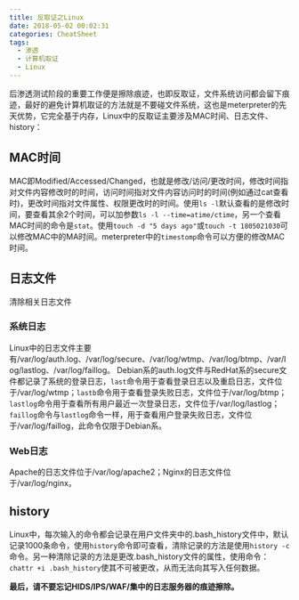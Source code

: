 ```yaml
---
title: 反取证之Linux
date: 2018-05-02 00:02:31
categories: CheatSheet
tags:
  - 渗透
  - 计算机取证
  - Linux
---
```


后渗透测试阶段的重要工作便是擦除痕迹，也即反取证，文件系统访问都会留下痕迹，最好的避免计算机取证的方法就是不要碰文件系统，这也是meterpreter的先天优势，它完全基于内存，Linux中的反取证主要涉及MAC时间、日志文件、history：

## MAC时间

MAC即Modified/Accessed/Changed，也就是修改/访问/更改时间，修改时间指对文件内容修改时的时间，访问时间指对文件内容访问时的时间(例如通过cat查看时)，更改时间指对文件属性、权限更改时的时间。使用`ls -l`默认查看的是修改时间，要查看其余2个时间，可以加参数`ls -l --time=atime/ctime`，另一个查看MAC时间的命令是`stat`。使用`touch -d "5 days ago"`或`touch -t 1805021030`可以修改MAC中的MA时间。meterpreter中的`timestomp`命令可以方便的修改MAC时间。
<!-- more -->
## 日志文件

清除相关日志文件

### 系统日志

Linux中的日志文件主要有/var/log/auth.log、/var/log/secure、/var/log/wtmp、/var/log/btmp、/var/log/lastlog、/var/log/faillog。
Debian系的auth.log文件与RedHat系的secure文件都记录了系统的登录日志，`last`命令用于查看登录日志以及重启日志，文件位于/var/log/wtmp；`lastb`命令用于查看登录失败日志，文件位于/var/log/btmp；`lastlog`命令用于查看所有用户最近一次登录日志，文件位于/var/log/lastlog；`faillog`命令与`lastlog`命令一样，用于查看用户登录失败日志，文件位于/var/log/faillog，此命令仅限于Debian系。

### Web日志

Apache的日志文件位于/var/log/apache2；Nginx的日志文件位于/var/log/nginx。

## history

Linux中，每次输入的命令都会记录在用户文件夹中的.bash_history文件中，默认记录1000条命令，使用`history`命令即可查看，清除记录的方法是使用`history -c`命令。另一种清除记录的方法是更改.bash_history文件的属性，使用命令：`chattr +i .bash_history`使其不可被更改，从而无法向其写入任何数据。

**最后，请不要忘记HIDS/IPS/WAF/集中的日志服务器的痕迹擦除。**
